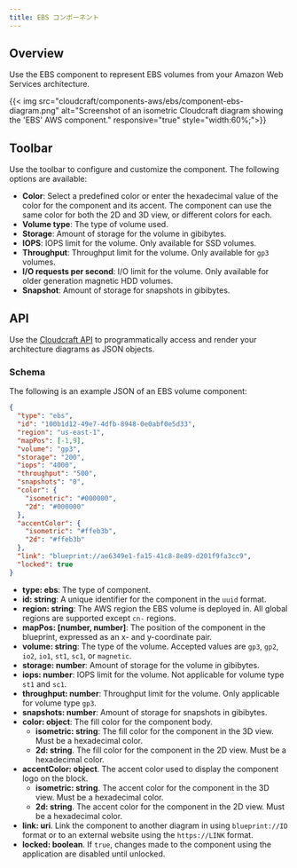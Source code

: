 ```yaml
---
title: EBS コンポーネント
---
```

## Overview

Use the EBS component to represent EBS volumes from your Amazon Web Services architecture.

{{< img src="cloudcraft/components-aws/ebs/component-ebs-diagram.png" alt="Screenshot of an isometric Cloudcraft diagram showing the 'EBS' AWS component." responsive="true" style="width:60%;">}}

## Toolbar

Use the toolbar to configure and customize the component. The following options are available:

- **Color**: Select a predefined color or enter the hexadecimal value of the color for the component and its accent. The component can use the same color for both the 2D and 3D view, or different colors for each.
- **Volume type**: The type of volume used.
- **Storage**: Amount of storage for the volume in gibibytes.
- **IOPS**: IOPS limit for the volume. Only available for SSD volumes.
- **Throughput**: Throughput limit for the volume. Only available for `gp3` volumes.
- **I/O requests per second**: I/O limit for the volume. Only available for older generation magnetic HDD volumes.
- **Snapshot**: Amount of storage for snapshots in gibibytes.


## API

Use the [Cloudcraft API][1] to programmatically access and render your architecture diagrams as JSON objects.

### Schema

The following is an example JSON of an EBS volume component:

```json
{
  "type": "ebs",
  "id": "100b1d12-49e7-4dfb-8948-0e0abf0e5d33",
  "region": "us-east-1",
  "mapPos": [-1,9],
  "volume": "gp3",
  "storage": "200",
  "iops": "4000",
  "throughput": "500",
  "snapshots": "0",
  "color": {
    "isometric": "#000000",
    "2d": "#000000"
  },
  "accentColor": {
    "isometric": "#ffeb3b",
    "2d": "#ffeb3b"
  },
  "link": "blueprint://ae6349e1-fa15-41c8-8e89-d201f9fa3cc9",
  "locked": true
}
```

- **type: ebs**: The type of component.
- **id: string**: A unique identifier for the component in the `uuid` format.
- **region: string**: The AWS region the EBS volume is deployed in. All global regions are supported except `cn-` regions.
- **mapPos: [number, number]**: The position of the component in the blueprint, expressed as an x- and y-coordinate pair.
- **volume: string**: The type of the volume. Accepted values are `gp3`, `gp2`, `io2`, `io1`, `st1`, `sc1`, or `magnetic`.
- **storage: number**: Amount of storage for the volume in gibibytes.
- **iops: number**: IOPS limit for the volume. Not applicable for volume type `st1` and `sc1`.
- **throughput: number**: Throughput limit for the volume. Only applicable for volume type `gp3`.
- **snapshots: number**: Amount of storage for snapshots in gibibytes.
- **color: object**: The fill color for the component body.
  - **isometric: string**: The fill color for the component in the 3D view. Must be a hexadecimal color.
  - **2d: string**. The fill color for the component in the 2D view. Must be a hexadecimal color.
- **accentColor: object**. The accent color used to display the component logo on the block.
  - **isometric: string**. The accent color for the component in the 3D view. Must be a hexadecimal color.
  - **2d: string**. The accent color for the component in the 2D view. Must be a hexadecimal color.
- **link: uri**. Link the component to another diagram in using `blueprint://ID` format or to an external website using the `https://LINK` format.
- **locked: boolean**. If `true`, changes made to the component using the application are disabled until unlocked.

[1]: https://developers.cloudcraft.co/